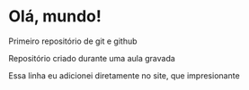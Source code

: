 # Olá, mundo!
 Primeiro repositório de git e github

 Repositório criado durante uma aula gravada

 Essa linha eu adicionei diretamente no site, que impresionante

